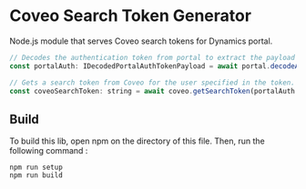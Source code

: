 # Coveo Search Token Generator

Node.js module that serves Coveo search tokens for Dynamics portal.

``` javascript
// Decodes the authentication token from portal to extract the payload related to the authenticated user.
const portalAuth: IDecodedPortalAuthTokenPayload = await portal.decodeAuthToken(req.headers.authorization);

// Gets a search token from Coveo for the user specified in the token.
const coveoSearchToken: string = await coveo.getSearchToken(portalAuth.email);
```

## Build

To build this lib, open npm on the directory of this file. Then, run the following command :
```
npm run setup
npm run build
```

